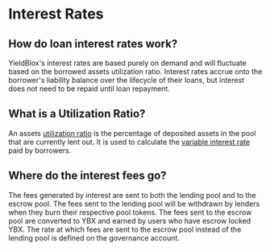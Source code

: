 # Interest Rates

## How do loan interest rates work?

YieldBlox's interest rates are based purely on demand and will fluctuate based on the borrowed assets utilization ratio. Interest rates accrue onto the borrower's liability balance over the lifecycle of their loans, but interest does not need to be repaid until loan repayment.

## What is a Utilization Ratio?

An assets [utilization ratio](../../technical-docs/math.md#utilization-ratio-calculations) is the percentage of deposited assets in the pool that are currently lent out. It is used to calculate the [variable interest rate](../../technical-docs/math.md#interest-rate-calculations) paid by borrowers.

## Where do the interest fees go?

The fees generated by interest are sent to both the lending pool and to the escrow pool. The fees sent to the lending pool will be withdrawn by lenders when they burn their respective pool tokens. The fees sent to the escrow pool are converted to YBX and earned by users who have escrow locked YBX. The rate at which fees are sent to the escrow pool instead of the lending pool is defined on the governance account.
